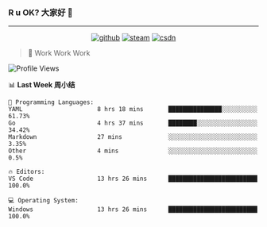 ### R u OK? 大家好 👋

___

<p align="center">
  <a href="https://bigkjp97.github.io/"><img src="https://img.shields.io/badge/-GitPage-lightgrey" alt="github"></a>
  <a href="https://steamcommunity.com/id/bigkjp/"><img src="https://img.shields.io/badge/-Steam-black" alt="steam"></a>
  <a href="https://blog.csdn.net/qq_38986088"><img src="https://img.shields.io/badge/CSDN-cf000e" alt="csdn"></a>
</p>

> 🧟 Work Work Work

<!--START_SECTION:kjp readme-->
![Profile Views](http://img.shields.io/badge/Mi%20Amigos%E2%99%82%EF%B8%8F-0-ff69b4)

📊 **Last Week 周小结** 

```text
💬 Programming Languages: 
YAML                     8 hrs 18 mins       ███████████████░░░░░░░░░░   61.73% 
Go                       4 hrs 37 mins       ████████░░░░░░░░░░░░░░░░░   34.42% 
Markdown                 27 mins             ░░░░░░░░░░░░░░░░░░░░░░░░░   3.35% 
Other                    4 mins              ░░░░░░░░░░░░░░░░░░░░░░░░░   0.5%

🔥 Editors: 
VS Code                  13 hrs 26 mins      █████████████████████████   100.0%

💻 Operating System: 
Windows                  13 hrs 26 mins      █████████████████████████   100.0%

```


<!--END_SECTION:kjp readme-->

<!--
**bigkjp97/bigkjp97** is a ✨ _special_ ✨ repository because its `README.md` (this file) appears on your GitHub profile.

Here are some ideas to get you started:

- 🔭 I’m currently working on ...
- 🌱 I’m currently learning ...
- 👯 I’m looking to collaborate on ...
- 🤔 I’m looking for help with ...
- 💬 Ask me about ...
- 📫 How to reach me: ...
- 😄 Pronouns: ...
- ⚡ Fun fact: ... -->
